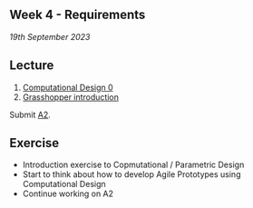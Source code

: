 ## Week 4 - Requirements

*19th September 2023*

## Lecture
1. [Computational Design 0](Agile/Concepts/ComputationalDesign)
2. [Grasshopper introduction](Agile/Concepts/Grasshopper)

Submit [A2].

## Exercise
* Introduction exercise to Copmutational / Parametric Design
* Start to think about how to develop Agile Prototypes using Computational Design
* Continue working on A2


[A2]: /Agile/Assignments/A2

